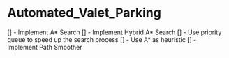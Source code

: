# Automated_Valet_Parking

[] - Implement A* Search
[] - Implement Hybrid A* Search
[] - Use priority queue to speed up the search process
[] - Use A* as heuristic
[] - Implement Path Smoother
